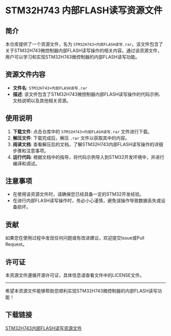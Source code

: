 # STM32H743 内部FLASH读写资源文件

## 简介

本仓库提供了一个资源文件，名为 `STM32H743+内部FLASH读写.rar`。该文件包含了关于STM32H743微控制器内部FLASH读写操作的相关内容。通过该资源文件，用户可以学习和实现STM32H743微控制器的内部FLASH读写功能。

## 资源文件内容

- **文件名**: `STM32H743+内部FLASH读写.rar`
- **描述**: 该文件包含了STM32H743微控制器内部FLASH读写操作的代码示例、文档说明以及其他相关资源。

## 使用说明

1. **下载文件**: 点击仓库中的 `STM32H743+内部FLASH读写.rar` 文件进行下载。
2. **解压文件**: 下载完成后，解压 `.rar` 文件以获取其中的内容。
3. **阅读文档**: 查看解压后的文档，了解STM32H743内部FLASH读写操作的详细步骤和注意事项。
4. **运行代码**: 根据文档中的指导，将代码示例导入到STM32开发环境中，并进行编译和调试。

## 注意事项

- 在使用该资源文件时，请确保您已经具备一定的STM32开发经验。
- 在进行内部FLASH读写操作时，务必小心谨慎，避免误操作导致数据丢失或设备损坏。

## 贡献

如果您在使用过程中发现任何问题或有改进建议，欢迎提交Issue或Pull Request。

## 许可证

本资源文件遵循开源许可证，具体信息请查看文件中的LICENSE文件。

---

希望本资源文件能够帮助您顺利实现STM32H743微控制器的内部FLASH读写功能！

## 下载链接

[STM32H743内部FLASH读写资源文件](https://pan.quark.cn/s/d1bec16ce8f9)